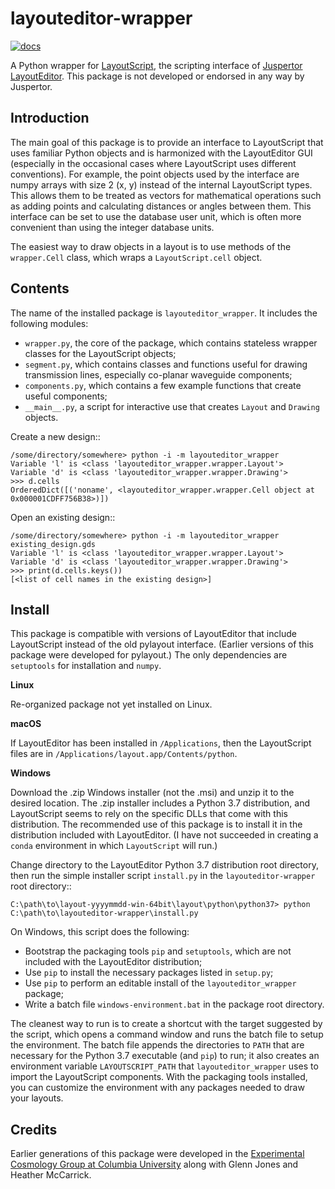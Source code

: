 layouteditor-wrapper
====================

[![docs](https://readthedocs.org/projects/layouteditor-wrapper/badge/?version=latest)](https://layouteditor-wrapper.readthedocs.io/en/latest/)

A Python wrapper for [LayoutScript](https://layouteditor.org/layoutscript), the scripting interface of [Juspertor LayoutEditor](https://layouteditor.com).
This package is not developed or endorsed in any way by Juspertor.

Introduction
------------

The main goal of this package is to provide an interface to LayoutScript that uses familiar Python objects and is harmonized with the LayoutEditor GUI (especially in the occasional cases where LayoutScript uses different conventions). For example, the point objects used by the interface are numpy arrays with size 2 (x, y) instead of the internal LayoutScript types. This allows them to be treated as vectors for mathematical operations such as adding points and calculating distances or angles between them. This interface can be set to use the database user unit, which is often more convenient than using the integer database units.

The easiest way to draw objects in a layout is to use methods of the ``wrapper.Cell`` class, which wraps a ``LayoutScript.cell`` object.

Contents
--------

The name of the installed package is ``layouteditor_wrapper``.
It includes the following modules:

- ``wrapper.py``, the core of the package, which contains stateless wrapper classes for the LayoutScript objects;
- ``segment.py``, which contains classes and functions useful for drawing transmission lines, especially co-planar waveguide components; 
- ``components.py``, which contains a few example functions that create useful components;
- ``__main__.py``, a script for interactive use that creates ``Layout`` and ``Drawing`` objects.

Create a new design::

    /some/directory/somewhere> python -i -m layouteditor_wrapper
    Variable 'l' is <class 'layouteditor_wrapper.wrapper.Layout'>
    Variable 'd' is <class 'layouteditor_wrapper.wrapper.Drawing'>
    >>> d.cells
    OrderedDict([('noname', <layouteditor_wrapper.wrapper.Cell object at 0x000001CDFF756B38>)])

Open an existing design::

    /some/directory/somewhere> python -i -m layouteditor_wrapper existing_design.gds
    Variable 'l' is <class 'layouteditor_wrapper.wrapper.Layout'>
    Variable 'd' is <class 'layouteditor_wrapper.wrapper.Drawing'>
    >>> print(d.cells.keys())
    [<list of cell names in the existing design>]

Install
-------

This package is compatible with versions of LayoutEditor that include LayoutScript instead of the old pylayout interface.
(Earlier versions of this package were developed for pylayout.)
The only dependencies are ``setuptools`` for installation and ``numpy``.

**Linux**

Re-organized package not yet installed on Linux.

**macOS**

If LayoutEditor has been installed in ``/Applications``, then the LayoutScript files are in ``/Applications/layout.app/Contents/python``.

**Windows**

Download the .zip Windows installer (not the .msi) and unzip it to the desired location.
The .zip installer includes a Python 3.7 distribution, and LayoutScript seems to rely on the specific DLLs that come with this distribution. 
The recommended use of this package is to install it in the distribution included with LayoutEditor.
(I have not succeeded in creating a ``conda`` environment in which ``LayoutScript`` will run.)

Change directory to the LayoutEditor Python 3.7 distribution root directory, then run the simple installer script ``install.py`` in the ``layouteditor-wrapper`` root directory::

    C:\path\to\layout-yyyymmdd-win-64bit\layout\python\python37> python C:\path\to\layouteditor-wrapper\install.py

On Windows, this script does the following:

- Bootstrap the packaging tools ``pip`` and ``setuptools``, which are not included with the LayoutEditor distribution;
- Use ``pip`` to install the necessary packages listed in ``setup.py``;
- Use ``pip`` to perform an editable install of the ``layouteditor_wrapper`` package;
- Write a batch file ``windows-environment.bat`` in the package root directory.

The cleanest way to run is to create a shortcut with the target suggested by the script, which opens a command window and runs the batch file to setup the environment. 
The batch file appends the directories to ``PATH`` that are necessary for the Python 3.7 executable (and ``pip``) to run; it also creates an environment variable ``LAYOUTSCRIPT_PATH`` that ``layouteditor_wrapper`` uses to import the LayoutScript components.
With the packaging tools installed, you can customize the environment with any packages needed to draw your layouts.

Credits
-------

Earlier generations of this package were developed in the [Experimental Cosmology Group at Columbia University](https://github.com/ColumbiaCMB) along with Glenn Jones and Heather McCarrick.
